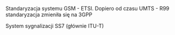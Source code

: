 Standaryzacja systemu GSM - ETSI. Dopiero od czasu UMTS - R99 standaryzacja zmieniła się na 3GPP

System sygnalizacji SS7 (głównie ITU-T)


